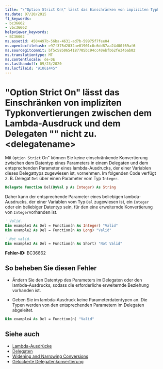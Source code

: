 ```yaml
---
title: "\"Option Strict On\" lässt das Einschränken von impliziten Typkonvertierungen zwischen dem Lambda-Ausdruck und dem Delegaten \"\" nicht zu. <delegatename>"
ms.date: 07/20/2015
f1_keywords:
- bc36662
- vbc36662
helpviewer_keywords:
- BC36662
ms.assetid: 4504497b-56ba-4631-ad7b-59975f7fee04
ms.openlocfilehash: e97f375d2032ae01901c0c6dd87aa24d00f69af6
ms.sourcegitcommit: bf5c5850654187705bc94cc40ebfb62fe346ab02
ms.translationtype: MT
ms.contentlocale: de-DE
ms.lasthandoff: 09/23/2020
ms.locfileid: "91061445"
---
```

# <a name="option-strict-on-does-not-allow-narrowing-in-implicit-type-conversions-between-the-lambda-expression-and-delegate-delegatename"></a>"Option Strict On" lässt das Einschränken von impliziten Typkonvertierungen zwischen dem Lambda-Ausdruck und dem Delegaten "" nicht zu. \<delegatename>

Mit `Option Strict` On" können Sie keine einschränkende Konvertierung zwischen dem Datentyp eines Parameters in einem Delegaten und dem entsprechenden Parameter eines lambda-Ausdrucks, der einer Variablen dieses Delegattyps zugewiesen ist, vornehmen. Im folgenden Code verfügt z. B. Delegat `Del` über einen Parameter vom Typ `Integer`.  
  
```vb  
Delegate Function Del(ByVal p As Integer) As String  
```  
  
 Daher kann der entsprechende Parameter eines beliebigen lambda-Ausdrucks, der einer Variablen vom Typ `Del` zugewiesen ist, ein `Integer` oder ein beliebiger Datentyp sein, für den eine erweiternde Konvertierung von `Integer`vorhanden ist.  
  
```vb  
' Valid.  
Dim example1 As Del = Function(n As Integer) "Valid"  
Dim example2 As Del = Function(n As Long) "Valid"  
  
' Not valid.  
Dim example3 As Del = Function(n As Short) "Not Valid"  
```  
  
 **Fehler-ID:** BC36662  
  
## <a name="to-correct-this-error"></a>So beheben Sie diesen Fehler  
  
- Ändern Sie den Datentyp des Parameters im Delegaten oder den lambda-Ausdrucks, sodass die erforderliche erweiternde Beziehung vorhanden ist.  
  
- Geben Sie im lambda-Ausdruck keine Parameterdatentypen an. Die Typen werden von den entsprechenden Parametern im Delegaten abgeleitet.  
  
```vb  
Dim example4 As Del = Function(n) "Valid"  
```  
  
## <a name="see-also"></a>Siehe auch

- [Lambda-Ausdrücke](../programming-guide/language-features/procedures/lambda-expressions.md)
- [Delegaten](../programming-guide/language-features/delegates/index.md)
- [Widening and Narrowing Conversions](../programming-guide/language-features/data-types/widening-and-narrowing-conversions.md)
- [Gelockerte Delegatenkonvertierung](../programming-guide/language-features/delegates/relaxed-delegate-conversion.md)
